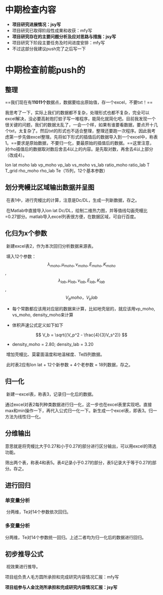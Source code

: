# 中期检查内容

- **项目研究进展情况：jsy写**
- 项目研究已取得阶段性成果和收获：mfy写
- **项目研究存在的主要问题分析及应对思路与措施：jsy写**
- 项目研究下阶段主要任务及时间进度安排：mfy写
- 不过这部分我建议push完了之后写一下

# 中期检查前能push的

## 整理

​		==我们现在有**11011个**数据点，数据要给出原始值，存一个excel，不要txt！==

​		我思考了一下，实际上我们的数据都不复杂，处理形式也都不复杂，完全可以excel解决，没必要高射炮打蚊子写一堆程序，能简化就简化吧。目前我发现一个很关键的问题，我们的数据太乱了，一会一个样，如果有谁要看数据，要点开十几个txt，太复杂了。然后txt的形式也不适合整理，整理还要跑一次程序。因此我考虑第一步先做excel整理。先将如下形式的插值后的数据导入到一个excel中，称表1。==要求是原始数据，不要归一化，要最原始的插值后的数据。==这里注意，对rho插值后的数据取对数后舍去4以上的内容。是先取对数，再舍去4以上部分（改成4）。

lon lat moho lab vp_moho vp_lab vs_moho vs_lab ratio_moho ratio_lab T T_grid rho_moho rho_lab Te（15列，12个基本参数）

## 划分壳幔比区域输出数据并呈图

​		在表1中，进行壳幔比的计算，注意是Dc/DL，生成一列新数据，存之。

​		在Matlab中直接导入lon lat Dc/DL，绘制二维热力图，并等值线勾画壳幔比=0.27部分。matlab导入excel列表很方便，在数据区域，可自行百度。

## 化归为x个参数

​		新建excel表2，作为本次回归分析数据来源表。

​		填入12个参数：$$\lambda_{moho} , \mu_{moho} , \nu_{moho} , E_{moho}, K_{moho}$$ , $$\lambda_{lab} , \mu_{lab} , \nu_{lab} , E_{lab}, K_{lab}$$ , $$V_bmoho，V_blab$$

- 每个常数都应该用对应层的数据来计算，比如地壳层的，就应该用vp_moho, vs_moho, density_moho来计算

- 体积声速公式定义如下如下

$$
V_b = \sqrt{(V_p^2 - \frac{4}{3}V_s^2)}
$$

- density_moho = 2.80; density_lab = 3.20

​		增加壳幔比、莫霍面温度和地温梯度、Te四列数据。

​		此时表2应有lon lat + 12个新参数 + 4个老参数 = 18列数据，存之。

## 归一化

​		新建一excel表，称表3，记录归一化后的数据。

​		通过excel对表2每列种类数据进行归一化，这一步也在excel表里实现吧。直接max和min操作一下，再代入公式归一化一下。新生成一个excel表，即表3。归一方法为线性归一化。

## 分维输出

​		意思就是将壳幔比大于0.27和小于0.27的部分进行区分输出，可以用excel的筛选功能。

​		筛出两个表，称表4和表5。表4记录小于0.27的部分，表5记录大于等于0.27的部分。存之。

## 进行回归

### 单变量分析

​		分两维，Te对14个参数依次回归。

### 多变量分析

​		分两维，Te对14个参数统一回归。上述二者均为归一化后的数据进行回归。

## 初步推导公式

​		视效果进行推导。



项目组负责人毛方圆所承担和完成研究内容情况汇报：mfy写

**项目组参与人金沈尧所承担和完成研究内容情况汇报：jsy写**

